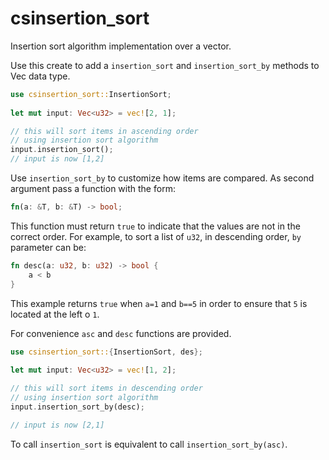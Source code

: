 # csinsertion_sort

Insertion sort algorithm implementation over a vector.

Use this create to add a ``insertion_sort`` and ``insertion_sort_by`` methods
to Vec data type.

```rust
use csinsertion_sort::InsertionSort; 
    
let mut input: Vec<u32> = vec![2, 1];

// this will sort items in ascending order 
// using insertion sort algorithm
input.insertion_sort();
// input is now [1,2]
```

Use ``insertion_sort_by`` to customize how items are compared. 
As second argument pass a function with the form: 
```rust 
fn(a: &T, b: &T) -> bool;
```
This function must return ``true`` to indicate that the values are not in the correct order.
For example, to sort a list of ``u32``, in descending order, ``by`` parameter can be: 
```rust
fn desc(a: u32, b: u32) -> bool {
    a < b
}
```
This example returns ``true`` when ``a=1`` and ``b==5`` in order to 
ensure that ``5`` is located at the left o ``1``.

For convenience ``asc`` and ``desc`` functions are provided. 

```rust
use csinsertion_sort::{InsertionSort, des}; 
    
let mut input: Vec<u32> = vec![1, 2];

// this will sort items in descending order 
// using insertion sort algorithm
input.insertion_sort_by(desc);

// input is now [2,1]
```

To call ``insertion_sort`` is equivalent to call ``insertion_sort_by(asc)``.
